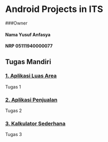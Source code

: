 # Android Projects in ITS

###Owner
#### Nama Yusuf Anfasya
#### NRP 05111940000077

## Tugas Mandiri

### [1. Aplikasi Luas Area](https://github.com/YusufAnfasya/LuasAreaFinal)
Tugas 1 

### [2. Aplikasi Penjualan](https://github.com/YusufAnfasya/Aplikasi_Penjualan_Final)
Tugas 2 

### [3. Kalkulator Sederhana](https://github.com/YusufAnfasya/KalkulatorSederhana)
Tugas 3

 
